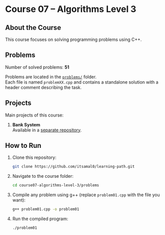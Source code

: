 # Course 07 – Algorithms Level 3

## About the Course
This course focuses on solving programming problems using C++.

## Problems
Number of solved problems: **51**

Problems are located in the [`problems/`](./problems) folder.  
Each file is named `problemXX.cpp` and contains a standalone 
solution with a header comment describing the task.

## Projects
Main projects of this course:

1. **Bank System**  
   Available in a [separate repository](
   https://github.com/itsamal0/bank_system).



## How to Run
1. Clone this repository:
   ```bash
   git clone https://github.com/itsamal0/learning-path.git
   ```
2. Navigate to the course folder:
   ```bash
   cd course07-algorithms-level-3/problems
   ```
3. Compile any problem using g++ (replace `problem01.cpp` with the file you want):
   ```bash
   g++ problem01.cpp -o problem01
   ```
4. Run the compiled program:
   ```bash
   ./problem01
   ```

